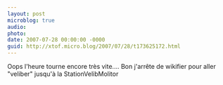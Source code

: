 ```yaml
---
layout: post
microblog: true
audio: 
photo: 
date: 2007-07-28 00:00:00 -0000
guid: http://xtof.micro.blog/2007/07/28/t173625172.html
---
```

Oops l'heure tourne encore très vite.... Bon j'arrête de wikifier pour aller "veliber" jusqu'à  la StationVelibMolitor
